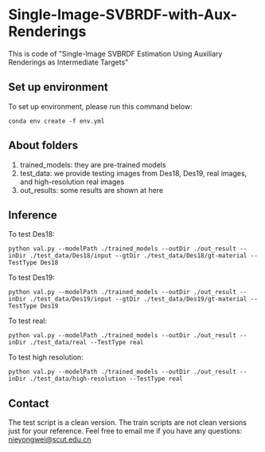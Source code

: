 # Single-Image-SVBRDF-with-Aux-Renderings
This is code of "Single-Image SVBRDF Estimation Using Auxiliary Renderings as Intermediate Targets"

## Set up environment
To set up environment, please run this command below:
```
conda env create -f env.yml
```
## About folders
1. trained_models:  they are pre-trained models
2. test_data: we provide testing images from Des18, Des19, real images, and high-resolution real images
3. out_results: some results are shown at here

## Inference

To test Des18:
```
python val.py --modelPath ./trained_models --outDir ./out_result --inDir ./test_data/Des18/input --gtDir ./test_data/Des18/gt-material --TestType Des18
```
To test Des19:
```
python val.py --modelPath ./trained_models --outDir ./out_result --inDir ./test_data/Des19/input --gtDir ./test_data/Des19/gt-material --TestType Des19
```
To test real:
```
python val.py --modelPath ./trained_models --outDir ./out_result --inDir ./test_data/real --TestType real
```
To test high resolution:
```
python val.py --modelPath ./trained_models --outDir ./out_result --inDir ./test_data/high-resolution --TestType real
```

## Contact 
The test script is a clean version. The train scripts are not clean versions just for your reference. Feel free to email me if you have any questions: nieyongwei@scut.edu.cn
